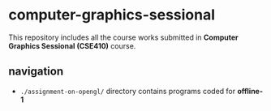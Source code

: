 # computer-graphics-sessional  
This repository includes all the course works submitted in **Computer Graphics Sessional (CSE410)** course.  
## navigation  
- ```./assignment-on-opengl/``` directory contains programs coded for **offline-1**  
